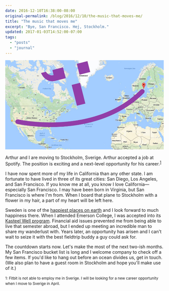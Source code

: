 ```yaml
---
date: 2016-12-10T16:38:00-08:00
original-permalink: /blog/2016/12/10/the-music-that-moves-me/
title: "The music that moves me"
excerpt: "Bye, San Francisco. Hej, Stockholm."
updated: 2017-01-03T14:52:00-07:00
tags:
  - "posts"
  - "journal"
---
```


<img src="2016-12-10.jpg" />

Arthur and I are moving to Stockholm, Sverige. Arthur accepted a job at Spotify. The position is exciting and a next-level opportunity for his career.<sup><a href="#1">1</a></sup>

I have now spent more of my life in California than any other state. I am fortunate to have lived in three of its great cities: San Diego, Los Angeles, and San Francisco. If you know me at all, you know I love California—especially San Francisco. I may have been born in Virginia, but San Francisco is where I'm from. When I board that plane to Stockholm with a flower in my hair, a part of my heart will be left here.

Sweden is one of the [happiest places on earth](http://www.cnn.com/2016/03/16/travel/worlds-happiest-countries-united-nations/ "Where are the world's happiest countries? – CNN") and I look forward to much happiness there. When I attended Emerson College, I was accepted into its [Kasteel Well program](http://www.emerson.edu/education-abroad-domestic-programs/kasteel-well-netherlands). Financial aid issues prevented me from being able to live that semester abroad, but I ended up meeting an incredible man to share my wanderlust with. Years later, an opportunity has arisen and I can't wait to seize it with the best fieldtrip buddy a guy could ask for.

The countdown starts now. Let's make the most of the next two-ish months. My San Francisco bucket list is long and I welcome company to check off a few items. If you'd like to hang out before an ocean divides us, get in touch. (We also plan to have a guest room in Stockholm and hope you'll make use of it.)


<small id="1">1: Fitbit is not able to employ me in Sverige. I will be looking for a new career opportunity when I move to Sverige in April.</small>

